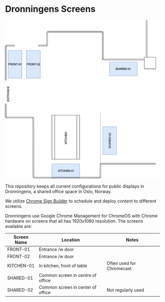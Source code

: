 # Dronningens Screens

![Screen Setup](screen-setup.png)

This repository keeps all current configurations for public displays in Dronningens, a shared office space in Oslo, Norway.

We utilize [Chrome Sign Builder](https://chrome.google.com/webstore/detail/chrome-sign-builder/odjaaghiehpobimgdjjfofmablbaleem) to schedule and deploy content to different screens.

Dronningens use Google Chrome Management for ChromeOS with Chrome hardware on screens that all has 1920x1080 resolution. The screens available are:

| Screen Name | Location                          | Notes                     |
| ----------- | --------------------------------- | ------------------------- |
| FRONT-01    | Entrance /w door                  |                           |
| FRONT-02    | Entrance /w door                  |                           |
| KITCHEN-01  | In kitchen, front of table        | Often used for Chromecast |
| SHARED-01   | Common screen in centre of office |                           |
| SHARED-02   | Common screen in center of office | Not regularly used        |
